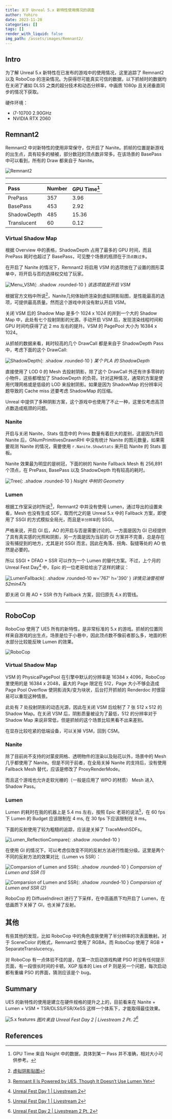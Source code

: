 ```yaml
---
title: 关于 Unreal 5.x 新特性使用情况的调查
author: Yohiro
date: 2023-11-28
categories: []
tags: []
render_with_liquid: false
img_path: /assets/images/Remnant2/
---
```

## Intro

为了解 Unreal 5.x 新特性在已发布的游戏中的使用情况，这里追踪了 Remnant2 以及 RoboCop 的渲染情况。为获得尽可能真实可信的数据，以下抓帧时的数据均在关闭了诸如 DLSS 之类的超分技术和动态分辨率，中画质 1080p 且关闭垂直同步的情况下获取。

硬件环境：

- i7-10700 2.90GHz
- NVIDIA RTX 2060

## Remnant2

Remnant2 中对新特性的使用非常保守，仅开启了 Nanite。抓帧的位置是新游戏的出生点，具有较多的植被，部分数冠的顶点数非常多。在该场景的 BasePass 中可以看到，所有的 Draw 都来自于 Nanite。

![Remnant2](Remnant2.png)

---

| Pass        | Number | GPU Time[^Tip] |
|:------------|:-------|:---------------|
| PrePass     | 357    | 3.96           |
| BasePass    | 453    | 2.92           |
| ShadowDepth | 485    | 15.36          |
| Translucent | 60     | 0.12           |

### Virtual Shadow Map

根据 Overview 中的表格，ShadowDepth 占用了最多的 GPU 时间，而且 PrePass 耗时也超过了 BasePass，可见整个场景的瓶颈在于`顶点数过多`。

在开启了 Nanite 的情况下，Remnant2 将启用 VSM 的选项放在了设置的图形菜单中，将开启与否的选择权交给了玩家。

![Menu_VSM](Menu_VSM.png){: .shadow .rounded-10 }
_该选项就是开启 VSM_

根据官方文档中所说[^VSM]，Nanite几何体始终渲染到虚拟阴影贴图，是性能最高的选项，可提供最高质量。然而这个游戏中并没有默认开启 VSM。

关闭 VSM 后的 Shadow Map 是多个 1024 x 1024 的并到一个大的 Shadow Map 中，此处有七个投射阴影的光源。手动开启 VSM 后，发现渲染线程时间和 GPU 时间均获得了近 2 ms 左右的提升。VSM 的 PagePool 大小为 16384 x 1024。

从抓帧的数据来看，耗时较高的几个 DrawCall 都是来自于 ShadowDepth Pass 中，考虑下面的这个 DrawCall:

![ShadowDepth](ShadowDepth_Hot.png){: .shadow .rounded-10 }
_某个 PLA 的 ShadowDepth_

直接使用了 LOD 0 的 Mesh 去投射阴影，除了这个 DrawCall 外还有许多零碎的小物件，这些都增加了 ShadowDepth 的负荷。针对这种情况，通常的方案是使用代理网格或是低级的 LOD 来投射阴影。如果是因为 ShadowMap 的分辨率问题导致的 Cache miss 还要考虑 ShadowMap 的压缩。

Unreal 中提供了多种阴影方案，这个游戏中也使用了不止一种，这里仅考虑高顶点数造成瓶颈的问题。

### Nanite

开启与关闭 Nanite，Stats 信息中的 Prims 数量有着巨大的差别，这是因为开启 Nanite 后，GNumPrimitivesDrawnRHI 中没有统计 Nanite 的图元数量，如果需要观测 Nanite 的情况，需要使用 `r.Nanite.ShowStats` 来开启 Nanite 的 Stats 面板。

Nanite 效果最为明显的是树冠，下面的树的 Nanite Fallback Mesh 有 256,891 个顶点，在 PrePass, BasePass 以及 ShadowDepth 均有较高的耗时。

![Tree](Foliage_Hot.png){: .shadow .rounded-10 }
_Nsight 中树的 Geometry_

### Lumen

根据工作室采访时所说[^Ref]，Remnant2 中并没有使用 Lumen，通过导出的设置来看，Mesh 也没有生成 SDF。取而代之的是 Unreal 5.x 中的 Fallback 方案，即使用了 SSGI 的方式模拟全局光，而且是`半分辨率`的 SSGI。

严格来说，开启 GI 后，AO 的开启与否是需要讨论的。一方面是因为 GI 已经提供了具有真实感的光照和阴影，另一方面是因为当前的 GI 方案并不完善，总是存在没有捕捉到的地方，尤其是对 SSGI 而言。因此在角落、拐角、裂缝等处的 AO 依然是必要的。

所以 SSGI + DFAO + SSR 可以作为一个 Lumen 的替代方案。不过，上个月的 Unreal Fest Day[^Tip1] 中，Epic 的一位老哥给给出了这样的建议：

![LumenFallback](LumenFallback.png){: .shadow .rounded-10 w='767' h='390' }
_详情见油管视频  52min47s_

即关闭 GI 用 AO + SSR 作为 Fallback 方案，回归原先 4.x 的管线。

---

## RoboCop

RoboCop 使用了 UE5 所有的新特性，是非常标准的 5.x 的游戏。抓帧的位置同样来自游戏的出生点，场景是位于小巷中，因此顶点数不像前者那么多，地面的积水部分比较能反映 Lumen 的效果。

![RoboCop](RoboCop.png)

### Virtual Shadow Map

VSM 的 PhysicalPagePool 在引擎中默认的分辨率是 16384 x 4096，RoboCop 里使用的是 16384 x 2048，最大的 Page 限定在 512，Page 大小不够会造成 Page Pool Overflow 使阴影消失/变为块状，后台打开抓帧的 Renderdoc 时很容易可以重现这种情景。

此处有 7 处投射阴影的动态光源，因此在关闭 VSM 后绘制了 7 张 512 x 512 的 Shadow Map。在关闭 VSM 后，阴影质量被设为了最低，512 的分辨率对于 Shadow Map 来说非常低，但是抓帧的这个场景比较黑看不出来差别。

在显存比较吃紧的低端设备，可以关掉 VSM，回到 CSM。

### Nanite

除了目前尚不支持的对蒙皮网格、透明物件的渲染以及贴花以外，场景中的 Mesh 几乎都使用了 Nanite。但是不同于前者，在全局关掉 Nanite 的支持后，没有使用 Fallback Mesh 替代，应该是修改了 ProxyRenderMode。

而且这个游戏也允许走软光栅的（一般是应用了 WPO 的材质） Mesh 进入 Shadow Pass。

### Lumen

Lumen 的耗时在我的机器上是 5.4 ms 左右，按照 Epic 老哥的说法[^Tip1]，在 60 fps 下 Lumen 的 Budget 应该限制在 4 ms, 在 30 fps 下应该限制在 8 ms。

下面的反射使用了较为粗糙的追踪，应该是关掉了 TraceMeshSDFs。

![Lumen_ReflectionCompare](ReflectionCompare.png){: .shadow .rounded-10 }

在使用 GI 的情况下，可以考虑仅改变不同的反射方法进行性能分级。这里是两个不同的反射方法的效果对比（Lumen vs SSR）：

![Comparsion of Lumen and SSR](RoboCop_Reflection.png){: .shadow .rounded-10 }
_Comparsion of Lumen and SSR (1)_

![Comparsion of Lumen and SSR](RoboCop_Reflection2.png){: .shadow .rounded-10 }
_Comparsion of Lumen and SSR (2)_

RoboCop 的 DiffuseIndirect 进行了下采样，在中高画质下均开启了 Lumen，在低画质下关掉了 GI，也关掉了反射。

## 其他

有些其他的发现，比如 RoboCop 中的角色皮肤使用了半分辨率的次表面散射。对于 SceneColor 的格式，Remnant2 使用了 RGBA，而 RoboCop 使用了 RGB + SeparateTranslucency。

对 RoboCop 有一点体验不佳的是，在第一次启动游戏构建 PSO 时没有任何提示页面，有一段很长时间的卡顿。XGP 版本的 Lies of P 则是另一个问题，每次启动都有重编 PSO 的界面，猜测应该是个 bug。

## Summary

UE5 的新特性的使用是建立在硬件规格的提升之上的，目前看来在 Nanite + Lumen + VSM + TSR/DLSS/FSR/XeSS 这样一个体系下，才能取得最佳效果。

![5.x features](5dotx.png)
_图片来自 Unreal Fest Day 2 \| Livestream 2 Pt. 2[^Fest]_

## References

[^Tip]: GPU Time 来自 Nsight 中的数据，具体到某一 Pass 并不准确，相对大小可供参考。
[^VSM]: [虚拟阴影贴图](https://docs.unrealengine.com/5.3/zh-CN/virtual-shadow-maps-in-unreal-engine/)
[^Ref]: [Remnant II Is Powered by UE5, Though It Doesn’t Use Lumen Yet](https://wccftech.com/remnant-ii-is-powered-by-ue5-though-it-doesnt-use-lumen-yet/)
[^Tip1]: [Unreal Fest Day 1 \| Livestream 2](https://www.youtube.com/watch?v=Cb63bHkWkwk&t=7701s)
[^Fest]: [Unreal Fest Day 2 \| Livestream 2 Pt. 2](https://www.youtube.com/watch?v=8eO2xdrDms8)
